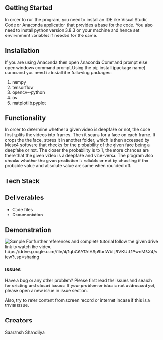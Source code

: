 

## Getting Started
In order to run the program, you need to install an IDE like Visual Studio Code or Anaconda application that provides a base for the code.
You also need to install python version 3.8.3 on your machine and hence set environment variables if needed for the same. 

## Installation
If you are using Anaconda then open Anaconda Command prompt else open windows command prompt.Using the pip install (package name) command you need to install the following packages:
1. numpy
2. tensorflow
3. opencv--python 
4. os
5. matplotlib.pyplot

## Functionality
In order to determine whether a given video is deepfake or not, the code first splits the videos into frames. Then it scans for a face on each frame.
It crops the the face, stores it in another folder, which is then accessed by Meso4 software that checks for the probability of the given face being a deepfake or not.
The closer the probability is to 1, the more chances are there that the given video is a deepfake and vice-versa.
The program also checks whether the given prediction is reliable or not by checking if the probable value and absolute value are same when rounded off.

## Tech Stack


## Deliverables
- Code files
- Documentation 

## Demonstration
<img src="Screencast/Preview.gif" alt="Sample">
For further references and complete tutorial follow the given drive link to watch the video.
https://drive.google.com/file/d/1qbC69TAIASpRbnWbhjRVKUtL1PwnMBX4/view?usp=sharing

### Issues
Have a bug or any other problem? Please first read the issues and search for existing and closed issues. If your problem or idea is not addressed yet, please open a new issue in issue section. 

Also, try to refer content from screen record or internet incase if this is a trivial issue. 


## Creators
Saaransh Shandilya




